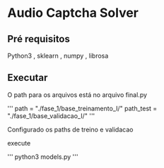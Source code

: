 # Audio Captcha Solver


## Pré requisitos
Python3 , sklearn , numpy , librosa

## Executar

O path para os arquivos está no arquivo final.py


'''
path = "./fase_1/base_treinamento_I/"
path_test = "./fase_1/base_validacao_I/"
'''

Configurado os paths de treino e validacao


execute

'''
python3 models.py 
'''